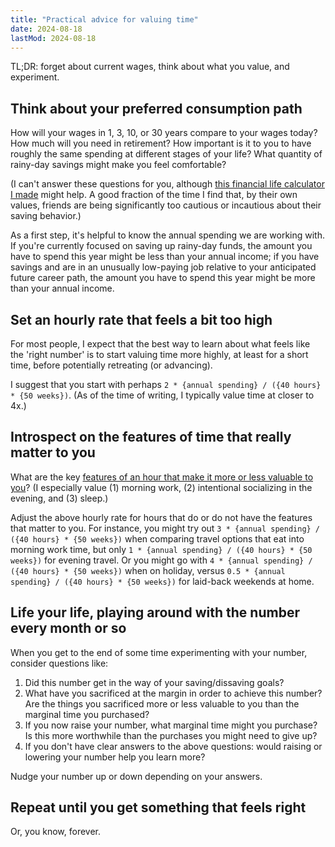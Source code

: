 ```yaml
---
title: "Practical advice for valuing time"
date: 2024-08-18
lastMod: 2024-08-18
---
```


TL;DR: forget about current wages, think about what you value, and experiment.

## Think about your preferred consumption path

How will your wages in 1, 3, 10, or 30 years compare to your wages today? How much will you need in retirement? How important is it to you to have roughly the same spending at different stages of your life? What quantity of rainy-day savings might make you feel comfortable?

(I can't answer these questions for you, although [this financial life calculator I made](https://financial-life.streamlit.app/) might help. A good fraction of the time I find that, by their own values, friends are being significantly too cautious or incautious about their saving behavior.)

As a first step, it's helpful to know the annual spending we are working with. If you're currently focused on saving up rainy-day funds, the amount you have to spend this year might be less than your annual income; if you have savings and are in an unusually low-paying job relative to your anticipated future career path, the amount you have to spend this year might be more than your annual income.

## Set an hourly rate that feels a bit too high

For most people, I expect that the best way to learn about what feels like the 'right number' is to start valuing time more highly, at least for a short time, before potentially retreating (or advancing).

I suggest that you start with perhaps `2 * {annual spending} / ({40 hours} * {50 weeks})`. (As of the time of writing, I typically value time at closer to 4x.)

## Introspect on the features of time that really matter to you

What are the key [features of an hour that make it more or less valuable to you](https://joel-becker.com/digital-garden/hours-have-different-value/)? (I especially value (1) morning work, (2) intentional socializing in the evening, and (3) sleep.)

Adjust the above hourly rate for hours that do or do not have the features that matter to you. For instance, you might try out `3 * {annual spending} / ({40 hours} * {50 weeks})` when comparing travel options that eat into morning work time, but only `1 * {annual spending} / ({40 hours} * {50 weeks})` for evening travel. Or you might go with `4 * {annual spending} / ({40 hours} * {50 weeks})` when on holiday, versus `0.5 * {annual spending} / ({40 hours} * {50 weeks})` for laid-back weekends at home.

## Life your life, playing around with the number every month or so

When you get to the end of some time experimenting with your number, consider questions like:

1. Did this number get in the way of your saving/dissaving goals?
2. What have you sacrificed at the margin in order to achieve this number? Are the things you sacrificed more or less valuable to you than the marginal time you purchased?
3. If you now raise your number, what marginal time might you purchase? Is this more worthwhile than the purchases you might need to give up?
4. If you don't have clear answers to the above questions: would raising or lowering your number help you learn more?

Nudge your number up or down depending on your answers.

## Repeat until you get something that feels right

Or, you know, forever.